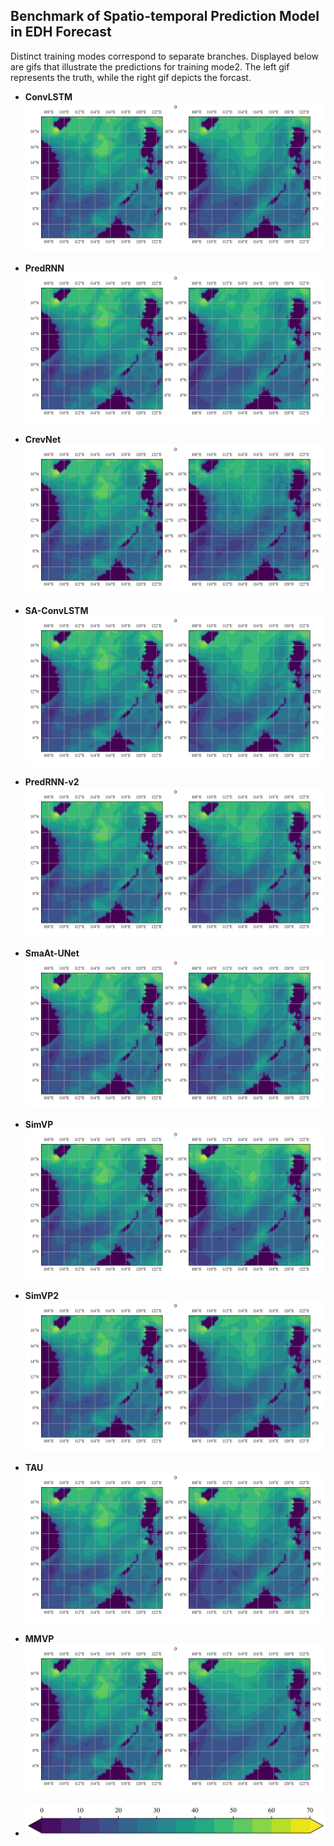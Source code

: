 ## Benchmark of Spatio-temporal Prediction Model in EDH Forecast

Distinct training modes correspond to separate branches. Displayed below are gifs that illustrate the predictions for training mode2. The left gif represents the truth, while the right gif depicts the forcast.

- **ConvLSTM** ![ConvLSTM](imgs/convlstm.gif)

- **PredRNN** ![PredRNN](imgs/predrnn_v1.gif)

- **CrevNet** ![CrevNet](imgs/crevnet.gif)

- **SA-ConvLSTM** ![SA-ConvLSTM](imgs/samlstm.gif)

- **PredRNN-v2** ![PredRNN-v2](imgs/predrnn_v2.gif)

- **SmaAt-UNet** ![SmaAt-UNet](imgs/smaat.gif)

- **SimVP** ![SimVP](imgs/simvp.gif)

- **SimVP2** ![SimVP2](imgs/simvp2.gif)

- **TAU** ![TAU](imgs/tau.gif)

- **MMVP** ![MMVP](imgs/mmvp.gif)

- ![ColorBar](imgs/colorbar_.jpg)